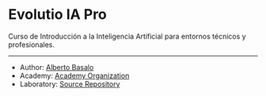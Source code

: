 # Evolutio IA Pro

Curso de Introducción a la Inteligencia Artificial para entornos técnicos y profesionales.

---

- Author: [Alberto Basalo](https://albertobasalo.dev)
- Academy: [Academy Organization](https://aicode.academy)
- Laboratory: [Source Repository](https://github.com/AlbertoBasaloAcademy/evolutio_ia-pro)